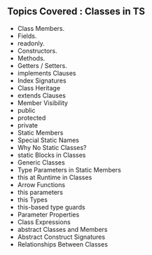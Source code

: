 ## Topics Covered : Classes in TS

-   Class Members.
-   Fields.
-   readonly.
-   Constructors.
-   Methods.
-   Getters / Setters.
-   implements Clauses
-   Index Signatures
-   Class Heritage
-   extends Clauses
-   Member Visibility
-   public
-   protected
-   private
-   Static Members
-   Special Static Names
-   Why No Static Classes?
-   static Blocks in Classes
-   Generic Classes
-   Type Parameters in Static Members
-   this at Runtime in Classes
-   Arrow Functions
-   this parameters
-   this Types
-   this-based type guards
-   Parameter Properties
-   Class Expressions
-   abstract Classes and Members
-   Abstract Construct Signatures
-   Relationships Between Classes
